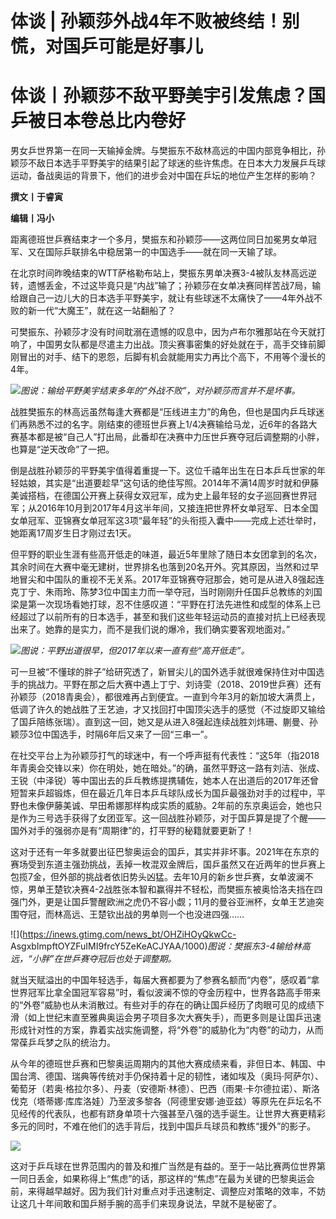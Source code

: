 # 体谈 | 孙颖莎外战4年不败被终结！别慌，对国乒可能是好事儿

# 体谈丨孙颖莎不敌平野美宇引发焦虑？国乒被日本卷总比内卷好

男女乒世界第一在同一天输掉金牌。与樊振东不敌林高远的中国内部竞争相比，孙颖莎不敌日本选手平野美宇的结果引起了球迷的些许焦虑。在日本大力发展乒乓球运动，备战奥运的背景下，他们的进步会对中国在乒坛的地位产生怎样的影响？

**撰文丨于睿寅**

**编辑丨冯小**

距离德班世乒赛结束才一个多月，樊振东和孙颖莎——这两位同日加冕男女单冠军、又在国际乒联排名中稳居第一的中国选手——就在同一天输了球。

在北京时间昨晚结束的WTT萨格勒布站上，樊振东男单决赛3-4被队友林高远逆转，遗憾丢金，不过这毕竟只是“内战”输了；孙颖莎在女单决赛同样苦战7局，输给跟自己一边儿大的日本选手平野美宇，就让有些球迷不太痛快了——4年外战不败的新一代“大魔王”，就在这一站翻船了？

可樊振东、孙颖莎才没有时间耽溺在遗憾的叹息中，因为卢布尔雅那站在今天就打响了，中国男女队都是尽遣主力出战。顶尖赛事密集的好处就在于，高手交锋前脚刚冒出的对手、结下的恩怨，后脚有机会就能用实力再比个高下，不用等个漫长的4年。

![](https://inews.gtimg.com/news_bt/O1WMiYeOwn8bO5ddXW48KAEPjI5TcarRX0OPioMefqq80AA/1000)_图说：输给平野美宇结束多年的“外战不败”，对孙颖莎而言并不是坏事。_

战胜樊振东的林高远虽然每逢大赛都是“压线进主力”的角色，但也是国内乒乓球迷们再熟悉不过的名字。刚结束的德班世乒赛上1/4决赛输给马龙，近6年的各路大赛基本都是被“自己人”打出局，此番却在决赛中力压世乒赛夺冠后调整期的小胖，也算是“逆天改命”了一把。

倒是战胜孙颖莎的平野美宇值得着重提一下。这位千禧年出生在日本乒乓世家的年轻姑娘，其实是“出道要趁早”这句话的绝佳写照。2014年不满14周岁时就和伊藤美诚搭档，在德国公开赛上获得女双冠军，成为史上最年轻的女子巡回赛世界冠军；从2016年10月到2017年4月这半年间，又接连把世界杯女单冠军、日本全国女单冠军、亚锦赛女单冠军这3项“最年轻”的头衔揽入囊中——完成上述壮举时，她距离17周岁生日才刚过去1天。

但平野的职业生涯有些高开低走的味道，最近5年里除了随日本女团拿到的名次，其余时间在大赛中毫无建树，世界排名也落到20名开外。究其原因，当然和过早地冒尖和中国队的重视不无关系。2017年亚锦赛夺冠那会，她可是从进入8强起连克丁宁、朱雨玲、陈梦3位中国主力而一举夺冠，当时刚刚升任国乒总教练的刘国梁是第一次现场看她打球，忍不住感叹道：“平野在打法先进性和成型的体系上已经超过了以前所有的日本选手，甚至和我们这些年轻运动员的直接对抗上已经表现出来了。她靠的是实力，而不是我们说的爆冷，我们确实要客观地面对。”

![](https://inews.gtimg.com/news_bt/OgOZf7EMlczKlYVECAaVmwGpqF2-JHimUFv517uwlU308AA/1000)_图说：平野出道很早，但2017年以来一直有些“高开低走”。_

可一旦被“不懂球的胖子”给研究透了，新冒尖儿的国外选手就很难保持住对中国选手的挑战力。平野在那之后大赛中遇上丁宁、刘诗雯（2018、2019世乒赛）还有孙颖莎（2018青奥会），都很难再占到便宜。一直到今年3月的新加坡大满贯上，低调了许久的她战胜了王艺迪，才又找回打中国顶尖选手的感觉（不过旋即又输给了国乒陪练张瑞）。直到这一回，她又是从进入8强起连续战胜刘炜珊、蒯曼、孙颖莎3位中国选手，时隔6年后又来了一回“三串一”。

在社交平台上为孙颖莎打气的球迷中，有一个呼声挺有代表性：“这5年（指2018年青奥会交锋以来）你在明处，她在暗处。”的确，虽然平野这一路有刘洁、张成、王锐（中泽锐）等中国出去的乒乓教练提携辅佐，她本人在出道后的2017年还曾短暂来乒超锻炼，但在最近几年日本乒乓球队成长为国乒最强劲对手的过程中，平野也未像伊藤美诚、早田希娜那样构成实质的威胁。2年前的东京奥运会，她也只是作为三号选手获得了女团亚军。这一回战胜孙颖莎，对于国乒算是提了个醒——国外对手的强弱亦是有“周期律”的，打平野的秘籍就要更新了！

这对于还有一年多就要出征巴黎奥运会的国乒，其实并非坏事。2021年在东京的赛场受到东道主强劲挑战，丢掉一枚混双金牌后，国乒虽然又在近两年的世乒赛上包揽7金，但外部的挑战者依旧势头凶猛。去年10月的新乡世乒赛，女单波澜不惊，男单王楚钦决赛4-2战胜张本智和赢得并不轻松，而樊振东被奥恰洛夫挡在四强门外，更是让国乒警醒欧洲之虎仍不容小觑；11月的曼谷亚洲杯，女单王艺迪突围夺冠，而林高远、王楚钦出战的男单则一个也没进四强……

![](https://inews.gtimg.com/news_bt/OHZiHOyQkwCc-
AsgxbImpftOYZFuIMI9frcY5ZeKeACJYAA/1000)_图说：樊振东3-4输给林高远，“小胖”在世乒赛夺冠后也处于调整期。_

就当天赋溢出的中国年轻选手，每届大赛都要为了参赛名额而“内卷”，感叹着“拿世界冠军比拿全国冠军容易”时，看似波澜不惊的夺金历程中，世界各路高手带来的“外卷”威胁也从未消散过。有些对手的存在的确让国乒经历了肉眼可见的成绩下滑（如上世纪末直至雅典奥运会男子项目多次大赛失手），而更多则是让国乒迅速形成针对性的方案，靠着实战实施调整，将“外卷”的威胁化为“内卷”的动力，从而常葆乒乓梦之队的统治力。

从今年的德班世乒赛和巴黎奥运周期内的其他大赛成绩来看，非但日本、韩国、中国台湾、德国、瑞典等传统对手仍保持着十足的韧性，诸如埃及（奥玛·阿萨尔）、葡萄牙（若奥·格拉尔多）、丹麦（安德斯·林德）、巴西（雨果·卡尔德拉诺）、斯洛伐克（塔蒂娜·库库洛娃）乃至波多黎各（阿德里安娜·迪亚兹）等原先在乒坛名不见经传的代表队，也都有跻身单项十六强甚至八强的选手诞生。让世界大赛更精彩多元的同时，不难在他们的选手背后，找到中国乒乓球员和教练“援外”的影子。

![](https://inews.gtimg.com/news_bt/ONxglWxJlmxyGg5kWjDNjaCHpTbhqcVzu_7v9FAhx432sAA/1000)

这对于乒乓球在世界范围内的普及和推广当然是有益的。至于一站比赛两位世界第一同日丢金，如果称得上“焦虑”的话，那这样的“焦虑”在最为关键的巴黎奥运会前，来得越早越好。因为我们针对重点对手迅速制定、调整应对策略的效率，不妨让这几十年间敢和国乒掰手腕的高手们来现身说法，早就不是秘密了。

